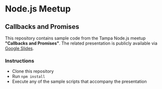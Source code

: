 # Node.js Meetup
## Callbacks and Promises

This repository contains sample code from the Tampa Node.js meetup __"Callbacks
and Promises"__. The related presentation is publicly available via [Google Slides](https://docs.google.com/presentation/d/1h7upN3MNxAqGEk5Mncpkl9CvLtFMUfM9JJT2pKFPQ7I/edit?usp=sharing).

### Instructions
- Clone this repository
- Run `npm install`
- Execute any of the sample scripts that accompany the presentation
